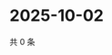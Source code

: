 # 2025-10-02

共 0 条

<!-- BEGIN ZHIHUQUESTIONS -->
<!-- 最后更新时间 Thu Oct 02 2025 03:09:04 GMT+0800 (China Standard Time) -->

<!-- END ZHIHUQUESTIONS -->
